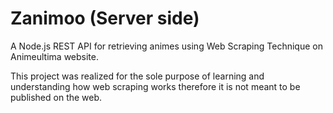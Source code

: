 # Zanimoo (Server side)

A Node.js REST API for retrieving animes using Web Scraping Technique on Animeultima website.

This project was realized for the sole purpose of learning and understanding how web scraping works therefore it is not meant to be published on the web.
